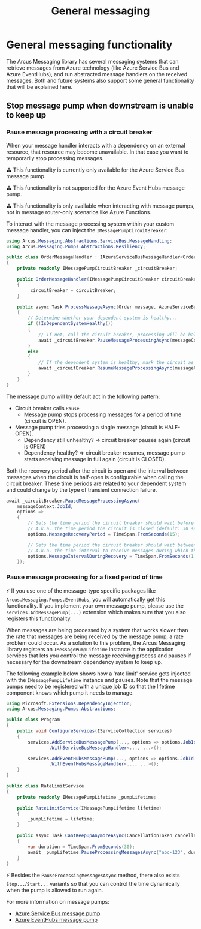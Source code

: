 ﻿---
title: "General messaging"
layout: default
---

# General messaging functionality
The Arcus Messaging library has several messaging systems that can retrieve messages from Azure technology (like Azure Service Bus and Azure EventHubs), and run abstracted message handlers on the received messages.
Both and future systems also support some general functionality that will be explained here.

## Stop message pump when downstream is unable to keep up

### Pause message processing with a circuit breaker
When your message handler interacts with a dependency on an external resource, that resource may become unavailable. In that case you want to temporarily stop processing messages.

⚠️ This functionality is currently only available for the Azure Service Bus message pump.

⚠️ This functionality is not supported for the Azure Event Hubs message pump.

⚠️ This functionality is only available when interacting with message pumps, not in message router-only scenarios like Azure Functions.

To interact with the message processing system within your custom message handler, you can inject the `IMessagePumpCircuitBreaker`:

```csharp
using Arcus.Messaging.Abstractions.ServiceBus.MessageHandling;
using Arcus.Messaging.Pumps.Abstractions.Resiliency;

public class OrderMessageHandler : IAzureServiceBusMessageHandler<Order>
{
    private readonly IMessagePumpCircuitBreaker _circuitBreaker;

    public OrderMessageHandler(IMessagePumpCircuitBreaker circuitBreaker)
    {
        _circuitBreaker = circuitBreaker;
    }

    public async Task ProcessMessageAsync(Order message, AzureServiceBusMessageContext messageContext, ...)
    {
        // Determine whether your dependent system is healthy...
        if (!IsDependentSystemHealthy())
        {
            // If not, call the circuit breaker, processing will be halted temporarily.
            await _circuitBreaker.PauseMessageProcessingAsync(messageContext.JobId);
        }
        else
        {
            // If the dependent system is healthy, mark the circuit as closed.
            await _circuitBreaker.ResumeMessageProcessingAsync(messageContext.JobId);
        }
    }
}
```

The message pump will by default act in the following pattern:
* Circuit breaker calls `Pause`
  * Message pump stops processing messages for a period of time (circuit is OPEN).
* Message pump tries processing a single message (circuit is HALF-OPEN).
  * Dependency still unhealthy? => circuit breaker pauses again (circuit is OPEN)
  * Dependency healthy? => circuit breaker resumes, message pump starts receiving message in full again (circuit is CLOSED).

Both the recovery period after the circuit is open and the interval between messages when the circuit is half-open is configurable when calling the circuit breaker. These time periods are related to your dependent system and could change by the type of transient connection failure.

```csharp
await _circuitBreaker.PauseMessageProcessingAsync(
    messageContext.JobId,
    options =>
    {
        // Sets the time period the circuit breaker should wait before retrying to receive messages.
        // A.k.a. the time period the circuit is closed (default: 30 seconds).
        options.MessageRecoveryPeriod = TimeSpan.FromSeconds(15);

        // Sets the time period the circuit breaker should wait between each message after the circuit was closed, during recovery.
        // A.k.a. the time interval to receive messages during which the circuit is half-open (default: 10 seconds).
        options.MessageIntervalDuringRecovery = TimeSpan.FromSeconds(1.5);
    });
```

### Pause message processing for a fixed period of time 
⚡ If you use one of the message-type specific packages like `Arcus.Messaging.Pumps.EventHubs`, you will automatically get this functionality. If you implement your own message pump, please use the `services.AddMessagePump(...)` extension which makes sure that you also registers this functionality.

When messages are being processed by a system that works slower than the rate that messages are being received by the message pump, a rate problem could occur. 
As a solution to this problem, the Arcus Messaging library registers an `IMessagePumpLifetime` instance in the application services that lets you control the message receiving process and pauses if necessary for the downstream dependency system to keep up.

The following example below shows how a 'rate limit' service gets injected with the `IMessagePumpLifetime` instance and pauses.
Note that the message pumps need to be registered with a unique job ID so that the lifetime component knows which pump it needs to manage.

```csharp
using Microsoft.Extensions.DependencyInjection;
using Arcus.Messaging.Pumps.Abstractions;

public class Program
{
    public void ConfigureServices(IServiceCollection services)
    {
        services.AddServiceBusMessagePump(..., options => options.JobId = "abc-123")
                .WithServiceBusMessageHandler<..., ...>();

        services.AddEventHubsMessagePump(..., options => options.JobId = "def-456")
                .WithEventHubsMessageHandler<..., ...>();
    }
}

public class RateLimitService
{
    private readonly IMessagePumpLifetime _pumpLifetime;

    public RateLimitService(IMessagePumpLifetime lifetime)
    {
        _pumpLifetime = lifetime;
    }

    public async Task CantKeepUpAnymoreAsync(CancellationToken cancellationToken)
    {
        var duration = TimeSpan.FromSeconds(30);
        await _pumpLifetime.PauseProcessingMessagesAsync("abc-123", duration, cancellationToken);
    }
}
```

⚡ Besides the `PauseProcessingMessagesAsync` method, there also exists `Stop...`/`Start...` variants so that you can control the time dynamically when the pump is allowed to run again.

For more information on message pumps:
- [Azure Service Bus message pump](./02-message-handling/01-service-bus.md)
- [Azure EventHubs message pump](./02-message-handling/03-event-hubs.md)
